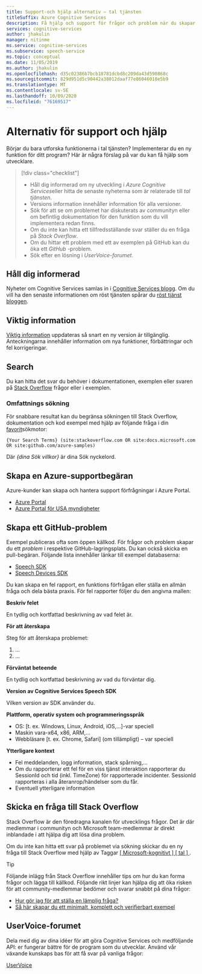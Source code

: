 ```yaml
---
title: Support-och hjälp alternativ – tal tjänsten
titleSuffix: Azure Cognitive Services
description: Få hjälp och support för frågor och problem när du skapar program som integreras med tal tjänsten
services: cognitive-services
author: jhakulin
manager: nitinme
ms.service: cognitive-services
ms.subservice: speech-service
ms.topic: conceptual
ms.date: 11/05/2019
ms.author: jhakulin
ms.openlocfilehash: d35c02386b7bcb18781dcbd8c209da43d590868c
ms.sourcegitcommit: 829d951d5c90442a38012daaf77e86046018e5b9
ms.translationtype: MT
ms.contentlocale: sv-SE
ms.lasthandoff: 10/09/2020
ms.locfileid: "76169517"
---
```

# <a name="support-and-help-options"></a>Alternativ för support och hjälp

Börjar du bara utforska funktionerna i tal tjänsten? Implementerar du en ny funktion för ditt program? Här är några förslag på var du kan få hjälp som utvecklare.

> [!div class="checklist"]
> * Håll dig informerad om ny utveckling i *Azure Cognitive Services*eller hitta de senaste nyheterna som är relaterade till *tal tjänsten*.
> * Versions information innehåller information för alla versioner.
> * Sök för att se om problemet har diskuterats av communityn eller om befintlig dokumentation för den funktion som du vill implementera redan finns.
> * Om du inte kan hitta ett tillfredsställande svar ställer du en fråga på *Stack Overflow*.
> * Om du hittar ett problem med ett av exemplen på GitHub kan du öka ett *GitHub* -problem.
> * Sök efter en lösning i *UserVoice-forumet*.

## <a name="stay-informed"></a>Håll dig informerad

Nyheter om Cognitive Services samlas in i [Cognitive Services blogg](https://azure.microsoft.com/blog/topics/cognitive-services/). Om du vill ha den senaste informationen om röst tjänsten spårar du [röst tjänst bloggen](https://azure.microsoft.com/blog/tag/speech-service/).

## <a name="release-notes"></a>Viktig information

[Viktig information](https://aka.ms/csspeech/whatsnew) uppdateras så snart en ny version är tillgänglig. Anteckningarna innehåller information om nya funktioner, förbättringar och fel korrigeringar.

## <a name="search"></a>Search

Du kan hitta det svar du behöver i dokumentationen, exemplen eller svaren på [Stack Overflow](https://www.stackoverflow.com) frågor eller i exemplen.

### <a name="scoped-search"></a>Omfattnings sökning

För snabbare resultat kan du begränsa sökningen till Stack Overflow, dokumentation och kod exempel med hjälp av följande fråga i din [favorit](https://bing.com)sökmotor:

```
{Your Search Terms} (site:stackoverflow.com OR site:docs.microsoft.com OR site:github.com/azure-samples)
```

Där *{dina Sök villkor}* är dina Sök nyckelord.

## <a name="create-an-azure-support-request"></a>Skapa en Azure-supportbegäran

Azure-kunder kan skapa och hantera support förfrågningar i Azure Portal.

* [Azure Portal](https://ms.portal.azure.com/#blade/Microsoft_Azure_Support/HelpAndSupportBlade/overview)
* [Azure Portal för USA myndigheter](https://portal.azure.us)

## <a name="create-a-github-issue"></a>Skapa ett GitHub-problem

Exempel publiceras ofta som öppen källkod. För frågor och problem skapar du ett *problem* i respektive GitHub-lagringsplats. Du kan också skicka en pull-begäran. Följande lista innehåller länkar till exempel databaserna:

* [Speech SDK](https://github.com/Azure-Samples/cognitive-services-speech-sdk/issues)
* [Speech Devices SDK](https://github.com/Azure-Samples/Cognitive-Services-Speech-Devices-SDK/issues)

Du kan skapa en fel rapport, en funktions förfrågan eller ställa en allmän fråga och dela bästa praxis. För fel rapporter följer du den angivna mallen:

**Beskriv felet**

En tydlig och kortfattad beskrivning av vad felet är.

**För att återskapa**

Steg för att återskapa problemet:
1. ...
2. ...

**Förväntat beteende**

En tydlig och kortfattad beskrivning av vad du förväntar dig.

**Version av Cognitive Services Speech SDK**

Vilken version av SDK använder du.

**Plattform, operativ system och programmeringsspråk**

 - OS: [t. ex. Windows, Linux, Android, iOS,...]-var speciell
 - Maskin vara-x64, x86, ARM,...
 - Webbläsare [t. ex. Chrome, Safari] (om tillämpligt) – var speciell

**Ytterligare kontext**

 - Fel meddelanden, logg information, stack spårning,...
 - Om du rapporterar ett fel för en viss tjänst interaktion rapporterar du SessionId och tid (inkl. TimeZone) för rapporterade incidenter. SessionId rapporteras i alla återanrop/händelser som du får.
 - Eventuell ytterligare information

## <a name="post-a-question-to-stack-overflow"></a>Skicka en fråga till Stack Overflow

Stack Overflow är den föredragna kanalen för utvecklings frågor. Det är där medlemmar i communityn och Microsoft team-medlemmar är direkt inblandade i att hjälpa dig att lösa dina problem.

Om du inte kan hitta ett svar på problemet via sökning skickar du en ny fråga till Stack Overflow med hjälp av Taggar [ \[ Microsoft-kognitivt \] \[ tal \] ](https://stackoverflow.com/questions/tagged/microsoft-cognitive+speech).

> [!TIP]
> Följande inlägg från Stack Overflow innehåller tips om hur du kan forma frågor och lägga till källkod. Följande rikt linjer kan hjälpa dig att öka risken för att community-medlemmar bedömer och svarar snabbt på dina frågor:  
> * [Hur gör jag för att ställa en lämplig fråga?](https://stackoverflow.com/help/how-to-ask)
> * [Så här skapar du ett minimalt, komplett och verifierbart exempel](https://stackoverflow.com/help/mcve)

## <a name="uservoice-forum"></a>UserVoice-forumet

Dela med dig av dina idéer för att göra Cognitive Services och medföljande API: er fungerar bättre för de program som du utvecklar. Använd vår växande kunskaps bas för att få svar på vanliga frågor:

[UserVoice](https://cognitive.uservoice.com/)
